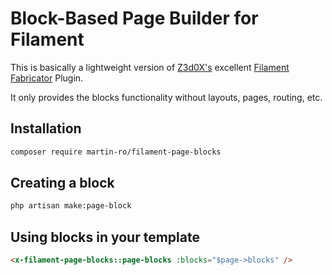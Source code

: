 # Block-Based Page Builder for Filament

This is basically a lightweight version of [Z3d0X's](https://github.com/z3d0x) excellent [Filament Fabricator](https://filamentphp.com/plugins/fabricator) Plugin. 

It only provides the blocks functionality without layouts, pages, routing, etc.

## Installation

```bash
composer require martin-ro/filament-page-blocks
```

## Creating a block

```bash
php artisan make:page-block
```

## Using blocks in your template

```html
<x-filament-page-blocks::page-blocks :blocks="$page->blocks" />
```